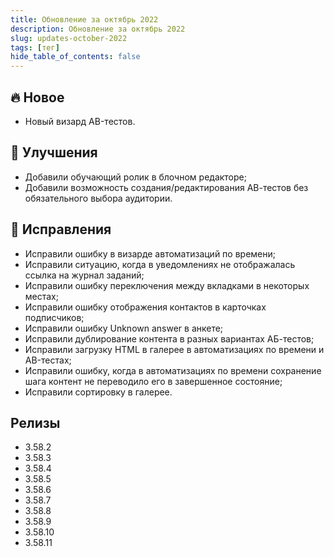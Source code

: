```yaml
---
title: Обновление за октябрь 2022
description: Обновление за октябрь 2022
slug: updates-october-2022
tags: [тег]
hide_table_of_contents: false
---
```


## 🔥 Новое

- Новый визард АB-тестов.

## 🚀 Улучшения

- Добавили обучающий ролик в блочном редакторе;
- Добавили возможность создания/редактирования АВ-тестов без обязательного выбора аудитории.

<!--truncate-->

## 🐛 Исправления

- Исправили ошибку в визарде автоматизаций по времени;
- Исправили ситуацию, когда в уведомлениях не отображалась ссылка на журнал заданий;
- Исправили ошибку переключения между вкладками в некоторых местах;
- Исправили ошибку отображения контактов в карточках подписчиков;
- Исправили ошибку Unknown answer в анкете;
- Исправили дублирование контента в разных вариантах АБ-тестов;
- Исправили загрузку HTML в галерее в автоматизациях по времени и AB-тестах;
- Исправили ошибку, когда в автоматизациях по времени сохранение шага контент не переводило его в завершенное состояние;
- Исправили сортировку в галерее.

## Релизы

- 3.58.2
- 3.58.3
- 3.58.4
- 3.58.5
- 3.58.6
- 3.58.7
- 3.58.8
- 3.58.9
- 3.58.10
- 3.58.11
